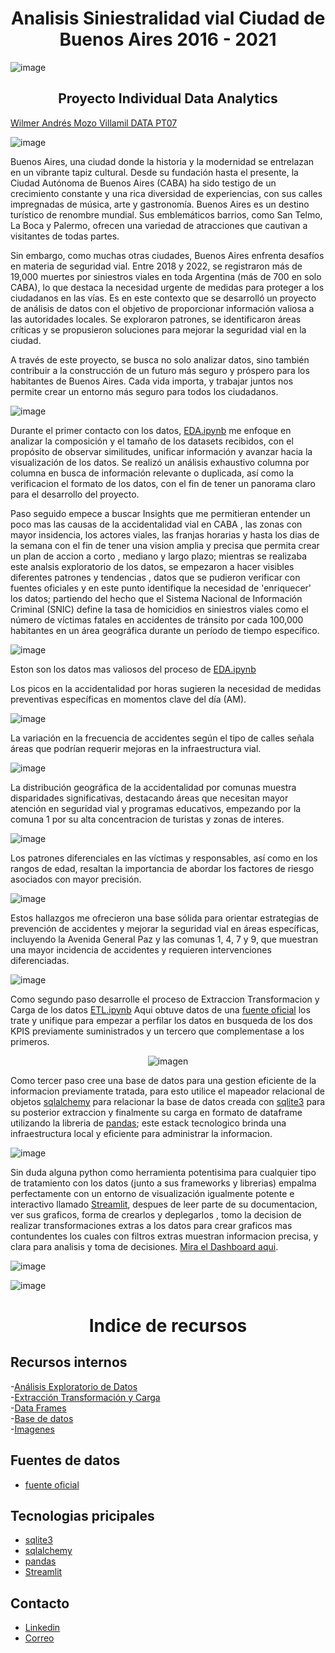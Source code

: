 <h1 align='center'>
 <b>Analisis Siniestralidad vial Ciudad de Buenos Aires 2016 - 2021</b>
</h1>


![image](https://github.com/AndresMozo1/HenryPITwo/assets/76072127/86dffe8b-7292-498b-a6bd-8de169d2aefc)


<h2 align='center'>
 <b> Proyecto Individual Data Analytics </b>
</h2>

[Wilmer Andrés Mozo Villamil DATA PT07](https://www.linkedin.com/in/wilmer-andr%C3%A9s-23097417b/)

![image](https://github.com/AndresMozo1/HenryPITwo/assets/76072127/dd841dbd-ec0a-40b8-9e30-18b04487582d)


Buenos Aires, una ciudad donde la historia y la modernidad se entrelazan en un vibrante tapiz cultural. Desde su fundación hasta el presente, la Ciudad Autónoma de Buenos Aires (CABA) ha sido testigo de un crecimiento constante y una rica diversidad de experiencias, con sus calles impregnadas de música, arte y gastronomía. Buenos Aires es un destino turístico de renombre mundial. Sus emblemáticos barrios, como San Telmo, La Boca y Palermo, ofrecen una variedad de atracciones que cautivan a visitantes de todas partes.

Sin embargo, como muchas otras ciudades, Buenos Aires enfrenta desafíos en materia de seguridad vial. Entre 2018 y 2022, se registraron más de 19,000 muertes por siniestros viales en toda Argentina (más de 700 en solo CABA), lo que destaca la necesidad urgente de medidas para proteger a los ciudadanos en las vías. Es en este contexto que se desarrolló un proyecto de análisis de datos con el objetivo de proporcionar información valiosa a las autoridades locales. Se exploraron patrones, se identificaron áreas críticas y se propusieron soluciones para mejorar la seguridad vial en la ciudad.

A través de este proyecto, se busca no solo analizar datos, sino también contribuir a la construcción de un futuro más seguro y próspero para los habitantes de Buenos Aires. Cada vida importa, y trabajar juntos nos permite crear un entorno más seguro para todos los ciudadanos.


![image](https://github.com/AndresMozo1/HenryPITwo/assets/76072127/2abfe21b-2fb5-4f3f-a882-79b6aa03865b)



Durante el  primer contacto con los datos, [EDA.ipynb](https://github.com/AndresMozo1/HenryPITwo/blob/main/EDA.ipynb) me enfoque en analizar la composición y el tamaño de los datasets recibidos, con el propósito de observar similitudes, unificar información y avanzar hacia la visualización de los datos. Se realizó un análisis exhaustivo columna por columna en busca de información relevante o duplicada, así como la verificacion el formato de los datos, con el fin de tener un panorama claro para el desarrollo del proyecto.

Paso seguido empece a buscar Insights que me permitieran entender un poco mas las causas de la accidentalidad vial en CABA , las zonas con mayor insidencia, los actores viales, las franjas horarias y hasta los dias de la semana con el fin de tener una vision amplia y precisa que permita crear un plan de accion a corto , mediano y largo plazo; mientras se realizaba este analsis exploratorio de los datos, se empezaron a hacer visibles diferentes patrones y tendencias , datos que se pudieron verificar con fuentes oficiales y en este punto identifique la necesidad de 'enriquecer' los datos; partiendo del hecho que  el Sistema Nacional de Información Criminal (SNIC) define la tasa de homicidios en siniestros viales como el número de víctimas fatales en accidentes de tránsito por cada 100,000 habitantes en un área geográfica durante un período de tiempo específico.


![image](https://github.com/AndresMozo1/HenryPITwo/assets/76072127/5822c851-e69c-4760-b343-d2381f3f2790)





Eston son los datos mas valiosos del proceso de [EDA.ipynb](https://github.com/AndresMozo1/HenryPITwo/blob/main/EDA.ipynb)



Los picos en la accidentalidad por horas sugieren la necesidad de medidas preventivas específicas en momentos clave del día (AM).

![image](https://github.com/AndresMozo1/HenryPITwo/assets/76072127/e919f62f-09e4-413a-b0b5-14fd40a096cf)


La variación en la frecuencia de accidentes según el tipo de calles señala áreas que podrían requerir mejoras en la infraestructura vial.

![image](https://github.com/AndresMozo1/HenryPITwo/assets/76072127/11e5ef56-82e9-4bb3-8058-50af3130587c)



La distribución geográfica de la accidentalidad por comunas muestra disparidades significativas, destacando áreas que necesitan mayor atención en seguridad vial y programas educativos, empezando por la comuna 1 por su alta concentracion de turistas y zonas de interes.

![image](https://github.com/AndresMozo1/HenryPITwo/assets/76072127/715b1b3c-45ca-43a9-b7d9-4b293e97a290)



Los patrones diferenciales en las víctimas y responsables, así como en los rangos de edad, resaltan la importancia de abordar los factores de riesgo asociados con mayor precisión.


![image](https://github.com/AndresMozo1/HenryPITwo/assets/76072127/71e7c258-90b0-44d1-8a5b-46be1a143c2e)






Estos hallazgos me ofrecieron una base sólida para orientar estrategias de prevención de accidentes y mejorar la seguridad vial en áreas específicas, incluyendo la Avenida General Paz y las comunas 1, 4, 7 y 9, que muestran una mayor incidencia de accidentes y requieren intervenciones diferenciadas.





![image](https://github.com/AndresMozo1/HenryPITwo/assets/76072127/449c01c4-8110-4845-afb7-2aec583cda37)




Como segundo paso desarrolle el proceso de Extraccion Transformacion y Carga de los datos [ETL.ipynb](https://github.com/AndresMozo1/HenryPITwo/blob/main/ETL.ipynb) Aqui obtuve datos de una [fuente oficial](https://www.indec.gob.ar/indec/web/Nivel4-Tema-2-41-165)  los trate y unifique para empezar a perfilar los datos en busqueda de los dos KPIS previamente suministrados y un tercero que complementase a los primeros.

<p align='center'>
  <img src="https://github.com/AndresMozo1/HenryPITwo/assets/76072127/3184ca12-4904-4845-9a73-62e1ad2d263e" alt="imagen" />
</p>




Como tercer paso cree una base de datos para una gestion eficiente de la informacion previamente tratada, para esto utilice el mapeador relacional de objetos [sqlalchemy](https://www.sqlalchemy.org/) para relacionar la base de datos creada con [sqlite3](https://www.sqlite.org/) para su posterior extraccion y finalmente su carga en formato de dataframe utilizando la libreria de [pandas](https://pandas.pydata.org/); este estack tecnologico brinda una infraestructura local y eficiente para administrar la informacion.



![image](https://github.com/AndresMozo1/HenryPITwo/assets/76072127/3711db08-5522-4e4f-a913-c80ede01a028)


Sin duda alguna python como herramienta potentisima para cualquier tipo de tratamiento con los datos (junto a sus frameworks y librerias) empalma perfectamente con  un entorno de visualización igualmente potente e interactivo llamado [Streamlit](https://streamlit.io/), despues de leer parte de su documentacion, ver sus graficos, forma de crearlos y deplegarlos , tomo la decision de realizar transformaciones extras a los datos para crear graficos mas contundentes los cuales con filtros extras muestran informacion precisa,  y clara para analisis y toma de decisiones. [Mira el Dashboard aqui](https://dashboardconectedpy-duzhzatzufew739jdcn92m.streamlit.app/).

![image](https://github.com/AndresMozo1/HenryPITwo/assets/76072127/af2a63cb-1be0-42ff-97a0-bbf8c3689ee1)


![image](https://github.com/AndresMozo1/HenryPITwo/assets/76072127/531819af-647a-489a-90fb-93bf597b6cd8)


<h1 align='center'>
 <b>Indice de recursos </b>
</h1>

## Recursos internos

-[Análisis Exploratorio de Datos](https://github.com/AndresMozo1/HenryPITwo/blob/main/EDA.ipynb)<br>
-[Extracción Transformación y Carga](https://github.com/AndresMozo1/HenryPITwo/blob/main/ETL.ipynb)<br>
-[Data Frames](https://github.com/AndresMozo1/HenryPITwo/tree/main/DataFrames)<br>
-[Base de datos](https://github.com/AndresMozo1/HenryPITwo/tree/main/SQL)<br>
-[Imagenes](https://github.com/AndresMozo1/HenryPITwo/tree/main/Imagenes)

## Fuentes de datos 

- [fuente oficial](https://www.indec.gob.ar/indec/web/Nivel4-Tema-2-41-165)

## Tecnologias pricipales 

- [sqlite3](https://www.sqlite.org/)
- [sqlalchemy](https://www.sqlalchemy.org/)
- [pandas](https://pandas.pydata.org/)
- [Streamlit](https://streamlit.io/)

## Contacto 
- [Linkedin](https://www.linkedin.com/in/wilmer-andr%C3%A9s-23097417b/)<br>
- [Correo](wmandres@gmail.com)





